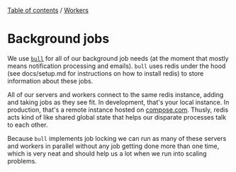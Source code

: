 [Table of contents](../readme.md) / [Workers](intro.md)

# Background jobs

We use [`bull`](https://github.com/OptimalBits/bull) for all of our background job needs (at the moment that mostly means notification processing and emails). `bull` uses redis under the hood (see docs/setup.md for instructions on how to install redis) to store information about these jobs.

All of our servers and workers connect to the same redis instance, adding and taking jobs as they see fit. In development, that's your local instance. In production, that's a remote instance hosted on [compose.com](https://compose.com). Thusly, redis acts kind of like shared global state that helps our disparate processes talk to each other.

Because `bull` implements job locking we can run as many of these servers and workers in parallel without any job getting done more than one time, which is very neat and should help us a lot when we run into scaling problems.
